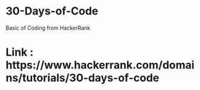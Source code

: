 # 30-Days-of-Code
Basic of Coding from HackerRank 
<h1> Link : https://www.hackerrank.com/domains/tutorials/30-days-of-code </h1>
